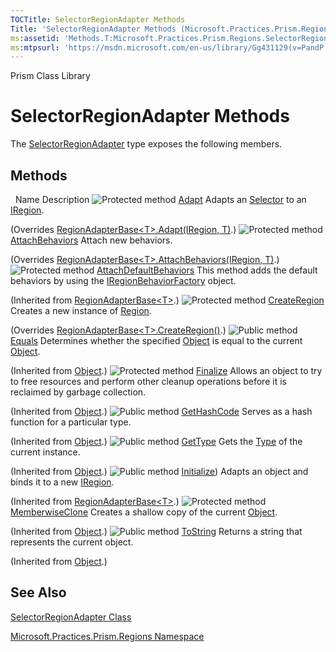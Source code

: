 ```yaml
---
TOCTitle: SelectorRegionAdapter Methods
Title: 'SelectorRegionAdapter Methods (Microsoft.Practices.Prism.Regions)'
ms:assetid: 'Methods.T:Microsoft.Practices.Prism.Regions.SelectorRegionAdapter'
ms:mtpsurl: 'https://msdn.microsoft.com/en-us/library/Gg431129(v=PandP.50)'
---
```


Prism Class Library

SelectorRegionAdapter Methods
=============================

The [SelectorRegionAdapter](https://msdn.microsoft.com/en-us/library/microsoft.practices.prism.regions.selectorregionadapter(v=pandp.50)) type exposes the following members.

Methods
-------

<span id="methodTableToggle"></span>
 
Name
Description
![](https://msdn.microsoft.com/en-us/Gg431129.protmethod(en-us,PandP.50).gif "Protected method")
[Adapt](https://msdn.microsoft.com/en-us/library/microsoft.practices.prism.regions.selectorregionadapter.adapt(v=pandp.50))
Adapts an [Selector](http://msdn.microsoft.com/en-us/library/ms595227) to an [IRegion](https://msdn.microsoft.com/en-us/library/microsoft.practices.prism.regions.iregion(v=pandp.50)).

(Overrides [RegionAdapterBase&lt;T&gt;.Adapt(IRegion, T)](https://msdn.microsoft.com/en-us/library/gg405991(v=pandp.50)).)
![](https://msdn.microsoft.com/en-us/Gg431129.protmethod(en-us,PandP.50).gif "Protected method")
[AttachBehaviors](https://msdn.microsoft.com/en-us/library/microsoft.practices.prism.regions.selectorregionadapter.attachbehaviors(v=pandp.50))
Attach new behaviors.

(Overrides [RegionAdapterBase&lt;T&gt;.AttachBehaviors(IRegion, T)](https://msdn.microsoft.com/en-us/library/gg418933(v=pandp.50)).)
![](https://msdn.microsoft.com/en-us/Gg431129.protmethod(en-us,PandP.50).gif "Protected method")
[AttachDefaultBehaviors](https://msdn.microsoft.com/en-us/library/gg418934(v=pandp.50))
This method adds the default behaviors by using the [IRegionBehaviorFactory](https://msdn.microsoft.com/en-us/library/microsoft.practices.prism.regions.iregionbehaviorfactory(v=pandp.50)) object.

(Inherited from [RegionAdapterBase&lt;T&gt;](https://msdn.microsoft.com/en-us/library/gg431546(v=pandp.50)).)
![](https://msdn.microsoft.com/en-us/Gg431129.protmethod(en-us,PandP.50).gif "Protected method")
[CreateRegion](https://msdn.microsoft.com/en-us/library/microsoft.practices.prism.regions.selectorregionadapter.createregion(v=pandp.50))
Creates a new instance of [Region](https://msdn.microsoft.com/en-us/library/microsoft.practices.prism.regions.region(v=pandp.50)).

(Overrides [RegionAdapterBase&lt;T&gt;.CreateRegion()](https://msdn.microsoft.com/en-us/library/gg418935(v=pandp.50)).)
![](https://msdn.microsoft.com/en-us/Gg431129.pubmethod(en-us,PandP.50).gif "Public method")
[Equals](http://msdn.microsoft.com/en-us/library/bsc2ak47)
Determines whether the specified [Object](http://msdn.microsoft.com/en-us/library/e5kfa45b) is equal to the current [Object](http://msdn.microsoft.com/en-us/library/e5kfa45b).

(Inherited from [Object](http://msdn.microsoft.com/en-us/library/e5kfa45b).)
![](https://msdn.microsoft.com/en-us/Gg431129.protmethod(en-us,PandP.50).gif "Protected method")
[Finalize](http://msdn.microsoft.com/en-us/library/4k87zsw7)
Allows an object to try to free resources and perform other cleanup operations before it is reclaimed by garbage collection.

(Inherited from [Object](http://msdn.microsoft.com/en-us/library/e5kfa45b).)
![](https://msdn.microsoft.com/en-us/Gg431129.pubmethod(en-us,PandP.50).gif "Public method")
[GetHashCode](http://msdn.microsoft.com/en-us/library/zdee4b3y)
Serves as a hash function for a particular type.

(Inherited from [Object](http://msdn.microsoft.com/en-us/library/e5kfa45b).)
![](https://msdn.microsoft.com/en-us/Gg431129.pubmethod(en-us,PandP.50).gif "Public method")
[GetType](http://msdn.microsoft.com/en-us/library/dfwy45w9)
Gets the [Type](http://msdn.microsoft.com/en-us/library/42892f65) of the current instance.

(Inherited from [Object](http://msdn.microsoft.com/en-us/library/e5kfa45b).)
![](https://msdn.microsoft.com/en-us/Gg431129.pubmethod(en-us,PandP.50).gif "Public method")
[Initialize](https://msdn.microsoft.com/en-us/library/gg418936(v=pandp.50)))
Adapts an object and binds it to a new [IRegion](https://msdn.microsoft.com/en-us/library/microsoft.practices.prism.regions.iregion(v=pandp.50)).

(Inherited from [RegionAdapterBase&lt;T&gt;](https://msdn.microsoft.com/en-us/library/gg431546(v=pandp.50)).)
![](https://msdn.microsoft.com/en-us/Gg431129.protmethod(en-us,PandP.50).gif "Protected method")
[MemberwiseClone](http://msdn.microsoft.com/en-us/library/57ctke0a)
Creates a shallow copy of the current [Object](http://msdn.microsoft.com/en-us/library/e5kfa45b).

(Inherited from [Object](http://msdn.microsoft.com/en-us/library/e5kfa45b).)
![](https://msdn.microsoft.com/en-us/Gg431129.pubmethod(en-us,PandP.50).gif "Public method")
[ToString](http://msdn.microsoft.com/en-us/library/7bxwbwt2)
Returns a string that represents the current object.

(Inherited from [Object](http://msdn.microsoft.com/en-us/library/e5kfa45b).)

See Also
--------


[SelectorRegionAdapter Class](https://msdn.microsoft.com/en-us/library/microsoft.practices.prism.regions.selectorregionadapter(v=pandp.50))

[Microsoft.Practices.Prism.Regions Namespace](https://msdn.microsoft.com/en-us/library/microsoft.practices.prism.regions(v=pandp.50))
